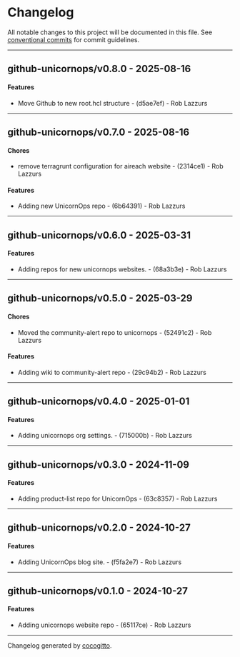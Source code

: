 # Changelog
All notable changes to this project will be documented in this file. See [conventional commits](https://www.conventionalcommits.org/) for commit guidelines.

- - -
## github-unicornops/v0.8.0 - 2025-08-16
#### Features
- Move Github to new root.hcl structure - (d5ae7ef) - Rob Lazzurs

- - -

## github-unicornops/v0.7.0 - 2025-08-16
#### Chores
- remove terragrunt configuration for aireach website - (2314ce1) - Rob Lazzurs
#### Features
- Adding new UnicornOps repo - (6b64391) - Rob Lazzurs

- - -

## github-unicornops/v0.6.0 - 2025-03-31
#### Features
- Adding repos for new unicornops websites. - (68a3b3e) - Rob Lazzurs

- - -

## github-unicornops/v0.5.0 - 2025-03-29
#### Chores
- Moved the community-alert repo to unicornops - (52491c2) - Rob Lazzurs
#### Features
- Adding wiki to community-alert repo - (29c94b2) - Rob Lazzurs

- - -

## github-unicornops/v0.4.0 - 2025-01-01
#### Features
- Adding unicornops org settings. - (715000b) - Rob Lazzurs

- - -

## github-unicornops/v0.3.0 - 2024-11-09
#### Features
- Adding product-list repo for UnicornOps - (63c8357) - Rob Lazzurs

- - -

## github-unicornops/v0.2.0 - 2024-10-27
#### Features
- Adding UnicornOps blog site. - (f5fa2e7) - Rob Lazzurs

- - -

## github-unicornops/v0.1.0 - 2024-10-27
#### Features
- Adding unicornops website repo - (65117ce) - Rob Lazzurs

- - -

Changelog generated by [cocogitto](https://github.com/cocogitto/cocogitto).